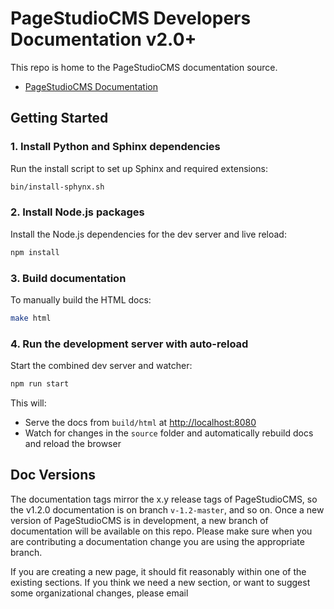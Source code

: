 # PageStudioCMS Developers Documentation v2.0+

This repo is home to the PageStudioCMS documentation source. 

* [PageStudioCMS Documentation](http://pagestudiocms.com/docs/)

## Getting Started

### 1. Install Python and Sphinx dependencies

Run the install script to set up Sphinx and required extensions:
```sh
bin/install-sphynx.sh
```

### 2. Install Node.js packages

Install the Node.js dependencies for the dev server and live reload:
```sh
npm install
```

### 3. Build documentation

To manually build the HTML docs:
```sh
make html
```

### 4. Run the development server with auto-reload

Start the combined dev server and watcher:
```sh
npm run start
```

This will:
- Serve the docs from `build/html` at [http://localhost:8080](http://localhost:8080)
- Watch for changes in the `source` folder and automatically rebuild docs and reload the browser

## Doc Versions

The documentation tags mirror the x.y release tags of PageStudioCMS, so the v1.2.0 documentation is on branch `v-1.2-master`, and so on. Once a new version of PageStudioCMS is in development, a new branch of documentation will be available on this repo. Please make sure when you are contributing a documentation change you are using the appropriate branch.

If you are creating a new page, it should fit reasonably within one of the existing sections. If you think we need a new section, or want to suggest some organizational changes, please email